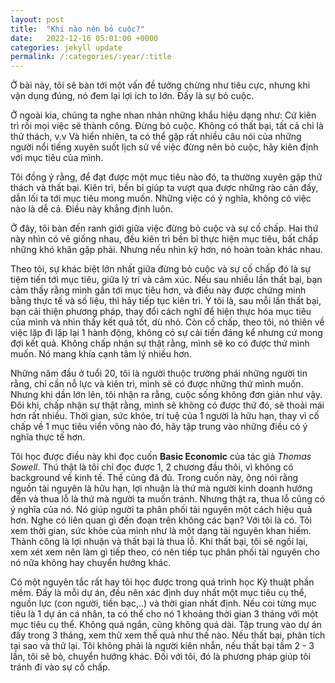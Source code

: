 ```yaml
---
layout: post
title:  "Khi nào nên bỏ cuộc?" 
date:   2022-12-16 05:01:00 +0000
categories: jekyll update
permalink: /:categories/:year/:title
---
```


Ở bài này, tôi sẽ bàn tới một vấn đề tưởng chừng như tiêu cực, nhưng khi vận dụng đúng, nó đem lại lợi ích to lớn. Đấy là sự bỏ cuộc. 

Ở ngoài kia, chúng ta nghe nhan nhản những khẩu hiệu dạng như: Cứ kiên trì rồi mọi việc sẽ thành công. Đừng bỏ cuộc. Không có thất bại, tất cả chỉ là thử thách, v.v Và hiển nhiên, ta có thể gặp rất nhiều câu nói của những người nổi tiếng xuyên suốt lịch sử về việc đừng nên bỏ cuộc, hãy kiên định với mục tiêu của mình.

Tôi đồng ý rằng, để đạt được một mục tiêu nào đó, ta thường xuyên gặp thử thách và thất bại. Kiên trì, bền bỉ giúp ta vượt qua được những rào cản đấy, dẫn lối ta tới mục tiêu mong muốn. Những việc có ý nghĩa, không có việc nào là dễ cả. Điều này khẳng định luôn.

Ở đây, tôi bàn đến ranh giới giữa việc đừng bỏ cuộc và sự cố chấp. Hai thứ này nhìn có vẻ giống nhau, đều kiên trì bền bỉ thực hiện mục tiêu, bất chấp những khó khăn gặp phải. Nhưng nếu nhìn kỹ hơn, nó hoàn toàn khác nhau. 

Theo tôi, sự khác biệt lớn nhất giữa đừng bỏ cuộc và sự cố chấp đó là sự tiệm tiến tới mục tiêu, giữa lý trí và cảm xúc. Nếu sau nhiều lần thất bại, bạn cảm thấy rằng mình gần tới mục tiêu hơn, và điều này được chứng minh bằng thực tế và số liệu, thì hãy tiếp tục kiên trì. Ý tôi là, sau mỗi lần thất bại, bạn cải thiện phương pháp, thay đổi cách nghĩ để hiện thực hóa mục tiêu của mình và nhìn thấy kết quả tốt, dù nhỏ. Còn cố chấp, theo tôi, nó thiên về việc lặp đi lặp lại 1 hành động, không có sự cải tiến đáng kể nhưng cứ mong đợi kết quả. Không chấp nhận sự thật rằng, mình sẽ ko có được thứ mình muốn. Nó mang khía cạnh tâm lý nhiều hơn. 

Những năm đầu ở tuổi 20, tôi là người thuộc trường phái những người tin rằng, chỉ cần nỗ lực và kiên trì, mình sẽ có được những thứ mình muốn. Nhưng khi dần lớn lên, tôi nhận ra rằng, cuộc sống không đơn giản như vậy. Đôi khi, chấp nhận sự thật rằng, mình sẽ không có được thứ đó, sẽ thoải mái hơn rất nhiều. Thời gian, sức khỏe, trí tuệ của 1 người là hữu hạn, thay vì cố chấp về 1 mục tiêu viển vông nào đó, hãy tập trung vào những điều có ý nghĩa thực tế hơn. 

Tôi học được điều này khi đọc cuốn **Basic Economic** của tác giả *Thomas Sowell*. Thú thật là tôi chỉ đọc được 1, 2 chương đầu thôi, vì không có background về kinh tế. Thế cũng đã đủ. Trong cuốn này, ông nói rằng nguồn tài nguyên là hữu hạn, lợi nhuận là thứ mà người kinh doanh hướng đến và thua lỗ là thứ mà người ta muốn tránh. Nhưng thật ra, thua lỗ cũng có ý nghĩa của nó. Nó giúp người ta phân phối tài nguyên một cách hiệu quả hơn. Nghe có liên quan gì đến đoạn trên không các bạn? Với tôi là có. Tôi xem thời gian, sức khỏe của mình như là một dạng tài nguyên khan hiếm. Thành công là lợi nhuận và thất bại là thua lỗ. Khi thất bại, tôi sẽ ngồi lại, xem xét xem nên làm gì tiếp theo, có nên tiếp tục phân phối tài nguyên cho nó nữa không hay chuyển hướng khác. 

Có một nguyên tắc rất hay tôi học được trong quá trình học Kỹ thuật phần mềm. Đấy là mỗi dự án, đều nên xác định duy nhất một mục tiêu cụ thể, nguồn lực (con người, tiền bạc,..) và thời gian nhất định. Nếu coi từng mục tiêu là 1 dự án cá nhân, ta có thể cho nó 1 khoảng thời gian 3 tháng với một mục tiêu cụ thể. Không quá ngắn, cũng không quá dài. Tập trung vào dự án đấy trong 3 tháng, xem thử xem thế quả như thế nào. Nếu thất bại, phân tích tại sao và thử lại. Tôi không phải là người kiên nhẫn, nếu thất bại tầm 2 - 3 lần, tôi sẽ bỏ, chuyển hướng khác. Đối với tôi, đó là phương pháp giúp tôi tránh đi vào sự cố chấp. 


